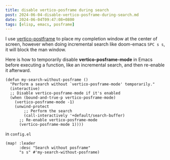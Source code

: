 ```yaml
---
title: disable vertico-posframe during search
post: 2024-06-04-disable-vertico-posframe-during-search.md
date: 2024-06-04T09:47:08+0800
tags: [elisp, emacs, posframe]
---
```

I use [vertico-postframe](https://github.com/tumashu/vertico-posframe) to place my completion window at the center of screen, however when doing incremental search like doom-emacs `SPC s s`, it will block the man window.

Here is how to temporarily disable **vertico-posframe-mode** in Emacs before executing a function, like an incremental search, and then re-enable it afterward.

```elisp
(defun my-search-without-posframe ()
  "Perform a search without `vertico-posframe-mode' temporarily."
  (interactive)
  ;; Disable vertico-posframe-mode if it's enabled
  (when (bound-and-true-p vertico-posframe-mode)
    (vertico-posframe-mode -1)
    (unwind-protect
        ;; Perform the search
        (call-interactively '+default/search-buffer)
      ;; Re-enable vertico-posframe-mode
      (vertico-posframe-mode 1))))
```

in `config.el`

```elsip
(map! :leader
      :desc "Search without posframe"
      "s s" #'my-search-without-posframe)
```